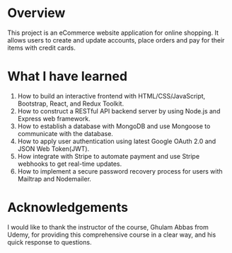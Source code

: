 # Overview
This project is an eCommerce website application for online shopping. It allows users to create and update accounts, place orders and pay for their items with credit cards.

# What I have learned
1. How to build an interactive frontend with HTML/CSS/JavaScript, Bootstrap, React, and Redux Toolkit.
2. How to construct a RESTful API backend server by using Node.js and Express web framework.
3. How to establish a database with MongoDB and use Mongoose to communicate with the database.
4. How to apply user authentication using latest Google OAuth 2.0 and JSON Web Token(JWT).
5. How integrate with Stripe to automate payment and use Stripe webhooks to get real-time updates.
6. How to implement a secure password recovery process for users with Mailtrap and Nodemailer.

# Acknowledgements
I would like to thank the instructor of the course, Ghulam Abbas from Udemy, for providing this comprehensive course in a clear way, and his quick response to questions.
